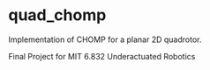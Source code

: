 # quad_chomp

Implementation of CHOMP for a planar 2D quadrotor. 

Final Project for MIT 6.832 Underactuated Robotics 
